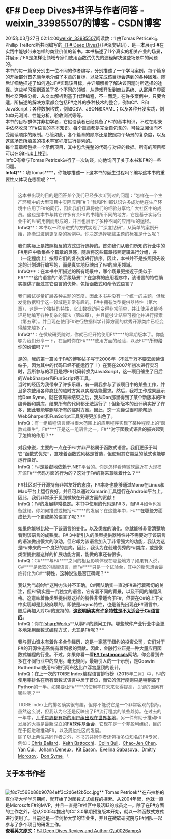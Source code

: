 # 《F# Deep Dives》书评与作者问答 - weixin_33985507的博客 - CSDN博客
2015年03月27日 02:14:00[weixin_33985507](https://me.csdn.net/weixin_33985507)阅读数：1
由Tomas Petricek与Phillip Trelford所共同编写的[《F# Deep Dives》](%5C)（F#深度钻研），是一本展示F#在实践中能够带来怎样的商业价值的新书。本书描述了11个真实的相关产业的场景，并展示了F#是怎样让领域专家们使用函数试优先的途径解决这些场景中的问题的。\
本书的每一篇章分别由一位不同的作者编写，分别描述了一个学习案例。每个篇章的开始部分首先简单地介绍了本章的目标，以及完成该目标会遇到的各种困难。随后详细地描述了如何通过F#实现该目标，并详细解析了解决该问题时所选择的途径。这些学习案例涵盖了多个不同的领域，从游戏开发到商业系统、从富用户界面到社交网络分析、从文本解析到基于代理编程，不一而足。在许多案例中，只要合适，所描述的解决方案都会包括F#之外的多种技术的整合，例如C#、R和JavaScript；各种数据格式，例如CSV、JSON和XAML；以及各种开发实践，例如单元测试、性能分析，验收测试等等。\
本书的目标群体并非初学者，它假设读者已经具备了F#的基本知识，不过在附录中依然收录了F#语言的基本知识。每个篇章都是完全自包含的，可独立阅读而不受阅读顺序的限制。尽管如此，各个篇章的顺序还是按照每个场景的复杂度，以及这些场景所涵盖的技术丰富程度进行排列的。\
每个篇章都包括一个示例项目，其中包含完整的代码与对应的数据。所有的项目都可以在[GitHub](%5C)上找到。\
InfoQ有幸与Tomas Petricek进行了一次访谈，向他询问了关于本书和F#的一些问题。\
**InfoQ****：嗨Tomas****，你能够描述一下这本书的诞生过程吗？编写这本书的重要性又体现在哪里呢？**\
> \
这本书出现的目的是回答某个我们已经多次听到过的问题：“怎样在一个生产环境中的大型项目中实际应用F#？”我和Phil都认识许多成功地在生产环境中应用了F#的同行，因此我们打算将他们的经验分享给广大社区中的成员。这也是本书与其它许多有关F#的书籍所不同的地方，它是基于实际行业中的F#的用例而形成的，并且也展示了多种不同的应用F#的途径。
\
**InfoQ****：本书以一种渐进式的方式实现了“深度钻研”，从简单的案例开始，逐渐过渡到更复杂的案例中。你决定选择哪些主题的标准是什么呢？**\
> \
我们实际上是按照相反的方式进行选择的。首先我们从我们所知的行业中的F#用户中收集各个篇章的灵感，随后将这些篇章按照逻辑进行分组，并（一定程度上）按照它们的复杂度进行排序。因此，本书并不是按照预先设定的计划进行编写的，而是真实地反映出了F#的应用领域。
\
**InfoQ****：在本书中所描述的所有场景中，哪个场景更接近于类似于F#****这门语言的“杀手级场景”？在怎样的应用程序中，该语言的特性确实提供了超过其它语言的优势，包括函数式和命令式语言？**\
> \
我们尝试尽量扩展各种主题的宽度，因此本书并没有一个统一的主题，但我发觉数据科学这一领域是非常有趣的。F#中拥有类型提供器特性（第六章），这是一个独特的特性，它让数据访问变得非常简单，并让使用者能够轻易地编写各种复杂的算法（第四章），并且能够让结果可视化并进行探索（第五章）。并且现在使用F#进行数据科学计算方面的优秀开源类库已经变得越来越多了。
\
**InfoQ****：在微软研究院时，你就已经开始使用F#****的早期版本了。你能够为我们分享一下，在当时你在F#****使用方面的经验，以及F#****所带给你的价值吗？**\
> \
是的，我的第一篇关于F#的博客帖子写于2006年（不过千万不要去阅读该帖子，因为其中的代码已经不能运行了！）在我在2007年初次进行实习时，我所参与的项目是将F#代码转换为JavaScript，这一项目催生了日后的WebSharper和FunScript等工具。\
当时的经历为我带来了许多乐趣，有一周我参与了该项目中的某些工作，并且多次使用各种疯狂的临时方案以实现功能需求。然后，我将工作成果展示给Don Syme。就在该周末结束之后，我从Don那里得到了某个新版本的F#编译器和类库，结果所有的代码都无法运行了！但新版本的设计确实好了许多，因此我能够删除所有的临时方案。因此，这一次尝试很可能帮助WebSharper和FunScript工具变得更加出色了。
\
**InfoQ****：有一组编程语言使得很大范围上的应用程序实现了某种程度上的“函数式重生“，F#****正是这一组语言之一。F#****对于函数式语言的振兴起到了怎样的作用？**\
> \
对我来说，主要的一点在于F#并非严格属于函数式语言。我们更乐于叫它“函数式优先“，意味着函数式风格是首选，但使用其它类型的范式也能够运行良好。
\
**InfoQ****：F#****是紧密地依赖于.NET****平台的。你是怎样看待微软最近在大规模开源F#****代码方面的行为的？这对于F#****的将来意味着什么？**\
> \
F#社区对于开源持有非常友好的态度，F#本身也能够通过Mono在Linux和Mac平台上运行良好，并且可以通过Xamarin工具运行在Android平台上。因此，我们非常乐于见到微软在开源方面的贡献！
\
**InfoQ****：F#****的发展非常稳定。本书中使用的代码是F# 3****，而F# 4****如今也准备就绪。你如何描述或概括F#****的发展？在这些年中，F#****在哪些方面成长为一个更成熟的语言了呢？**\
> \
如果你能够比较一下该语言的变化，以及类库的演化，你就能够非常清楚地看到该语言的成熟度。F# 3中新引入的类型提供器特性并不需要对于该语言的语法做出很大的改动，但它却为该语言加入了非常强大的功能，我认为这是F#未来的一个良好的走向。因此，我认为在创建优秀的F#类库，或是像类型提供器这样的扩展功能方面，能做的事还有很多。
\
**InfoQ****：C#****与F#****之间的相互影响体现在哪些地方？如果有人说，C#****是微软的旗舰语言，而F#****只是一个试验台，其中的新思想会最终转化为C#****特性，这种说法是否正确呢？**\
> \
我认为“试验台”这种方法并不正确。C#团队确实一直对F#进行着密切的关注，但F#确实是一门独立的语言，它有着不同的背景，以及不同的编程风格。这意味着像类型提供器这样的特性非常适合于F#，但要在C#的上下文中实现却是比较麻烦的。即使是async特性，也是首先出现在F#语言中，随后再加入对C#的支持的，[这说明确实有许多特性是不太适合于C#语言的](%5C)。
\
**InfoQ****：你在[fsharpWorks](%5C)****从事F#****的顾问工作。哪些软件产业行业中会更多地采用函数式编程方式，尤其是F#****呢？**\
> \
我与蓝山资本有着许多合作经历，这是一家基于纽约的投资公司，它们对于F#的开源生态系统有着积极的贡献。因此，金融行业正是一种大量应用函数式编程的行业。不过，如果你看一看[F# Testimonials](%5C)网站，你会看到许多在不同行业中的应用。毫无疑问，最吸引人的一个示例，是Goswin Rothenthal使用F#进行阿布达比卢浮宫屋顶的设计。
\
**InfoQ****：在上一次的TOIBE Index****编程语言排行榜（2015****年二月）中，F#****的使用率排名在所有函数式语言中居于首位，而它的流行度则只是稍稍高于Python****的一半。如果要让F#****的使用率在未来获得提高，关键的因素有哪些呢？**\
> \
TIOBE index上的排名确实很有趣，但你不能说它是一个非常客观的指标。虽然这么说，但我认为它还是反映出了F#流行程度的某些趋势。在过去的一年中，[几乎每周都有新的用户组出现在世界各地](%5C)。另一件有助于推动F#发展的大事是最新成立的[F#软件基金会](%5C)，它现在是一个非盈利组织，目的在于促进和推动F#，以及周边社区的发展。
\
除了以上两位共同作者之外，本书的共同作者还包括多位知名的F#专家，例如：[Chris Ballard](%5C)、[Keith Battocchi](%5C)、[Colin Bull](%5C)、[Chao-Jen Chen](%5C)、[Yan Cui](%5C)、[Johann Deneux](%5C)、[Kit Eason](%5C)、[Evelina Gabasova](%5C)、[Dmitry Morozov](%5C)、[Don Syme](%5C)。\
## 关于本书作者
\
![f8c7c568b88b90784eff3c2d6ef2b5cc.jpg](https://static001.infoq.cn/resource/image/f8/cc/f8c7c568b88b90784eff3c2d6ef2b5cc.jpg)** Tomas Petricek**在布拉格的查尔斯大学学习期间，就开始了对函数式式编程的探索。从2004年起，他就一直是Microsoft F#的MVP，并且一直是F#社区中最活跃的成员之一。除了在F#方面的工作之外，他从2005年推出的C# 3.0早期预览版本开始，就以一种函数式方式进行使用了。目前他是一位剑桥大学的毕业生，并且在微软研究院与F#团队一起参与了多个项目的研发工作。
\
**查看英文原文：**[F# Deep Dives Review and Author Q\u0026amp;A](%5C)
